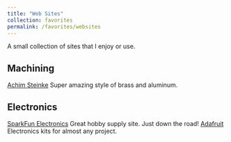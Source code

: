 ```yaml
---
title: "Web Sites"
collection: favorites
permalink: /favorites/websites
---
```


A small collection of sites that I enjoy or use.

## Machining
[Achim Steinke](https://metallmodellbau.de "Achim Steinke") Super amazing style of brass and aluminum. 

## Electronics
[SparkFun Electronics](https://www.sparkfun.com/ "SparkFun Electronics") Great hobby supply site.  Just down the road! 
[Adafruit](https://www.adafruit.com/ "Adafruit") Electronics kits for almost any project. 